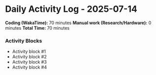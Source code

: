 # Daily Activity Log - 2025-07-14

**Coding (WakaTime):** 70 minutes
**Manual work (Research/Hardware):** 0 minutes
**Total Time:** 70 minutes

### Activity Blocks
- Activity block #1
- Activity block #2
- Activity block #3
- Activity block #4
